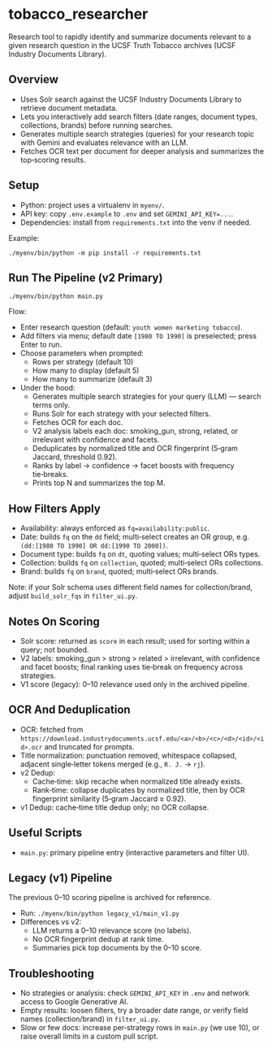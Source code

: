 # tobacco_researcher

Research tool to rapidly identify and summarize documents relevant to a given research question in the UCSF Truth Tobacco archives (UCSF Industry Documents Library).

## Overview
- Uses Solr search against the UCSF Industry Documents Library to retrieve document metadata.
- Lets you interactively add search filters (date ranges, document types, collections, brands) before running searches.
- Generates multiple search strategies (queries) for your research topic with Gemini and evaluates relevance with an LLM.
- Fetches OCR text per document for deeper analysis and summarizes the top‑scoring results.

## Setup
- Python: project uses a virtualenv in `myenv/`.
- API key: copy `.env.example` to `.env` and set `GEMINI_API_KEY=...`.
- Dependencies: install from `requirements.txt` into the venv if needed.

Example:
```
./myenv/bin/python -m pip install -r requirements.txt
```

## Run The Pipeline (v2 Primary)
```
./myenv/bin/python main.py
```
Flow:
- Enter research question (default: `youth women marketing tobacco`).
- Add filters via menu; default date `[1980 TO 1990]` is preselected; press Enter to run.
- Choose parameters when prompted:
  - Rows per strategy (default 10)
  - How many to display (default 5)
  - How many to summarize (default 3)
- Under the hood:
  - Generates multiple search strategies for your query (LLM) — search terms only.
  - Runs Solr for each strategy with your selected filters.
  - Fetches OCR for each doc.
  - V2 analysis labels each doc: smoking_gun, strong, related, or irrelevant with confidence and facets.
  - Deduplicates by normalized title and OCR fingerprint (5‑gram Jaccard, threshold 0.92).
  - Ranks by label → confidence → facet boosts with frequency tie‑breaks.
  - Prints top N and summarizes the top M.

## How Filters Apply
- Availability: always enforced as `fq=availability:public`.
- Date: builds `fq` on the `dd` field; multi‑select creates an OR group, e.g. `(dd:[1980 TO 1990] OR dd:[1990 TO 2000])`.
- Document type: builds `fq` on `dt`, quoting values; multi‑select ORs types.
- Collection: builds `fq` on `collection`, quoted; multi‑select ORs collections.
- Brand: builds `fq` on `brand`, quoted; multi‑select ORs brands.

Note: if your Solr schema uses different field names for collection/brand, adjust `build_solr_fqs` in `filter_ui.py`.

## Notes On Scoring
- Solr score: returned as `score` in each result; used for sorting within a query; not bounded.
- V2 labels: smoking_gun > strong > related > irrelevant, with confidence and facet boosts; final ranking uses tie‑break on frequency across strategies.
- V1 score (legacy): 0–10 relevance used only in the archived pipeline.

## OCR And Deduplication
- OCR: fetched from `https://download.industrydocuments.ucsf.edu/<a>/<b>/<c>/<d>/<id>/<id>.ocr` and truncated for prompts.
- Title normalization: punctuation removed, whitespace collapsed, adjacent single‑letter tokens merged (e.g., `R. J.` → `rj`).
- v2 Dedup:
  - Cache‑time: skip recache when normalized title already exists.
  - Rank‑time: collapse duplicates by normalized title, then by OCR fingerprint similarity (5‑gram Jaccard ≥ 0.92).
- v1 Dedup: cache‑time title dedup only; no OCR collapse.

## Useful Scripts
- `main.py`: primary pipeline entry (interactive parameters and filter UI).

## Legacy (v1) Pipeline
The previous 0–10 scoring pipeline is archived for reference.

- Run: `./myenv/bin/python legacy_v1/main_v1.py`
- Differences vs v2:
  - LLM returns a 0–10 relevance score (no labels).
  - No OCR fingerprint dedup at rank time.
  - Summaries pick top documents by the 0–10 score.

## Troubleshooting
- No strategies or analysis: check `GEMINI_API_KEY` in `.env` and network access to Google Generative AI.
- Empty results: loosen filters, try a broader date range, or verify field names (collection/brand) in `filter_ui.py`.
- Slow or few docs: increase per‑strategy rows in `main.py` (we use 10), or raise overall limits in a custom pull script.